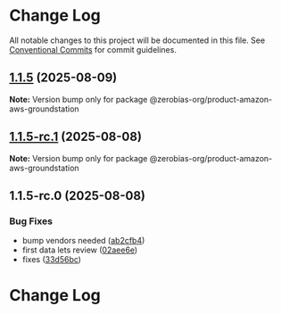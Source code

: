 # Change Log

All notable changes to this project will be documented in this file.
See [Conventional Commits](https://conventionalcommits.org) for commit guidelines.

## [1.1.5](https://github.com/zerobias-org/product/compare/@zerobias-org/product-amazon-aws-groundstation@1.1.5-rc.1...@zerobias-org/product-amazon-aws-groundstation@1.1.5) (2025-08-09)

**Note:** Version bump only for package @zerobias-org/product-amazon-aws-groundstation





## [1.1.5-rc.1](https://github.com/zerobias-org/product/compare/@zerobias-org/product-amazon-aws-groundstation@1.1.5-rc.0...@zerobias-org/product-amazon-aws-groundstation@1.1.5-rc.1) (2025-08-08)

**Note:** Version bump only for package @zerobias-org/product-amazon-aws-groundstation





## 1.1.5-rc.0 (2025-08-08)


### Bug Fixes

* bump vendors needed ([ab2cfb4](https://github.com/zerobias-org/product/commit/ab2cfb4a9cf2e3008e08b068f98011fec096c932))
* first data lets review ([02aee6e](https://github.com/zerobias-org/product/commit/02aee6e8c4f11675de7c63a00f4c8254a67a4dd7))
* fixes ([33d56bc](https://github.com/zerobias-org/product/commit/33d56bcaedf3fa5e3939a33c0fb57eda53539d05))





# Change Log
